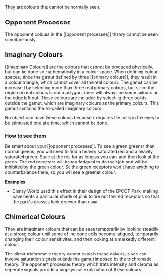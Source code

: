 They are colours that cannot be normally seen.

## Opponent Processes
The opponent colours in the [[opponent processes]] theory cannot be seen simultaneously.

## Imaginary Colours
[[Imaginary Colours]] are the colours that cannot be produced physically, but can be done so mathematically in a colour space. When defining colour spaces, since the gamut defined by three [[primary colours]], they result in a colour triangle, which cannot cover all the real colours. The gamut can be increased by selecting more than three real primary colours, but since the region of real colours is not a polygon, there will always be some colours at the edge left out. These colours are included by selecting three points outside the gamut, which are imaginary colours as the primary colours. This gamut contains the so-called imaginary colours.

No object can have these colours because it requires the cells in the eyes to be stimulated one at a time, which cannot be done.

### How to see them
Be smart about your [[opponent processes]]. To see a green greener than normal greens, you will need to find a heavily saturated red and a heavily saturated green. Stare at the red for as long as you can, and then look at the green. The red receptors will be too fatigued to do their job and will be inhibited by the green colour. So the green receptors won't have anything to counterbalance them, so you will see a greener colour.

**Examples**
- Disney World used this effect in their design of the EPCOT Park, making pavements a particular shade of pink to tire out the red receptors so that the park's grasses look greener than usual.

## Chimerical Colours
They are imaginary colours that can be seen temporarily by looking steadily at a strong colour until some of the cone cells become fatigued, temporarily changing their colour sensitivites, and then looking at a markedly different colour.

The direct trichromatic theory cannot explain these colours, since can involve saturation signals outside the gamut imposed by the trichromatic theory. The opponent processes theory which trats intensity and chroma as seperate signals provide a biophysical explanation of these colours.

